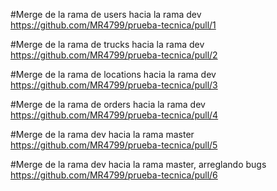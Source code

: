 #Merge de la rama de users hacia la rama dev
https://github.com/MR4799/prueba-tecnica/pull/1

#Merge de la rama de trucks hacia la rama dev
https://github.com/MR4799/prueba-tecnica/pull/2

#Merge de la rama de locations hacia la rama dev
https://github.com/MR4799/prueba-tecnica/pull/3

#Merge de la rama de orders hacia la rama dev
https://github.com/MR4799/prueba-tecnica/pull/4

#Merge de la rama dev hacia la rama master
https://github.com/MR4799/prueba-tecnica/pull/5

#Merge de la rama dev hacia la rama master, arreglando bugs
https://github.com/MR4799/prueba-tecnica/pull/6